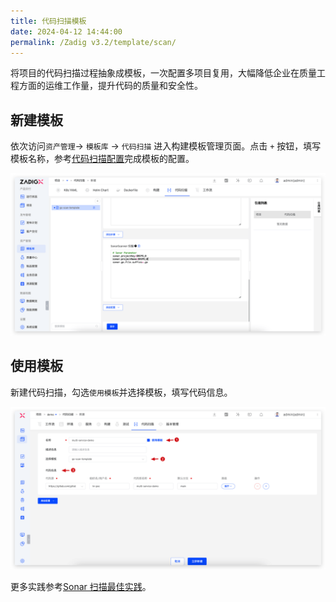 ```yaml
---
title: 代码扫描模板
date: 2024-04-12 14:44:00
permalink: /Zadig v3.2/template/scan/
---
```


将项目的代码扫描过程抽象成模板，一次配置多项目复用，大幅降低企业在质量工程方面的运维工作量，提升代码的质量和安全性。

## 新建模板

依次访问`资产管理`-> `模板库` -> `代码扫描` 进入构建模板管理页面。点击 `+` 按钮，填写模板名称，参考[代码扫描配置](/Zadig%20v3.2/project/scan/)完成模板的配置。


![sonar-practice](../../../../_images/sonar_practice_12.png)

## 使用模板

新建代码扫描，勾选`使用模板`并选择模板，填写代码信息。

![sonar-practice](../../../../_images/sonar_practice_13.png)


更多实践参考[Sonar 扫描最佳实践](/Zadig%20v3.2/sonar-scan/practice/)。
